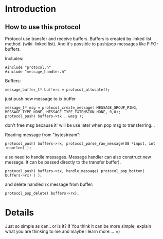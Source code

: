 # Introduction #

## How to use this protocol ##

Protocol use transfer and receive buffers. Buffers is created by linked list method. (wiki: linked list). And it's possible to push/pop messages like FIFO-buffers.

Includes:
```
#include "protocol.h"
#include "message_handler.h"
```

Buffers:
```
message_buffer_t* buffers = protocol_allocate();
```

just push new message to tx buffer

```
message_t* msg = protocol_create_message( MESSAGE_GROUP_PING, MESSAGE_TYPE_NONE, MESSAGE_TYPE_EXTENSION_NONE, 0,0);
protocol_push( buffers->tx , &msg );
```
don't free msg because it' will be use later when pop msg to transferring...

Reading message from "bytestream":
```
protocol_push( buffers->rx, protocol_parse_raw_message(U8 *input, int inputlen) );
```

also need to handle messages. Message handler can also construct new message. It can be passed directly to the transfer buffer).
```
protocol_push( buffers->tx, handle_message( protocol_pop_botton( buffers->rx) ) );
```

and delete handled rx message from buffer:
```
protocol_pop_delete( buffers->rx);
```

# Details #
Just so simple as can.. or is it? if You think it can be more simple, explain what you are thinking to me and maybe I learn more.... =)